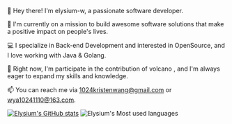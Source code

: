 👋 Hey there! I'm elysium-w, a passionate software developer.

🚀 I'm currently on a mission to build awesome software solutions that make a positive impact on people's lives.

💻 I specialize in Back-end Development and interested in OpenSource, and I love working with Java & Golang.

🌱 Right now, I'm participate in the contribution of volcano , and I'm always eager to expand my skills and knowledge.

📫 You can reach me via 1024kristenwang@gmail.com or wya10241110@163.com.


[![Elysium's GitHub stats](https://github-readme-stats.vercel.app/api?username=elysium-w)](https://github.com/anuraghazra/github-readme-stats)
![Elysium's Most used languages](https://github-readme-stats.vercel.app/api/top-langs/?username=elysium-w&layout=compact&hide_border=true&langs_count=10)
